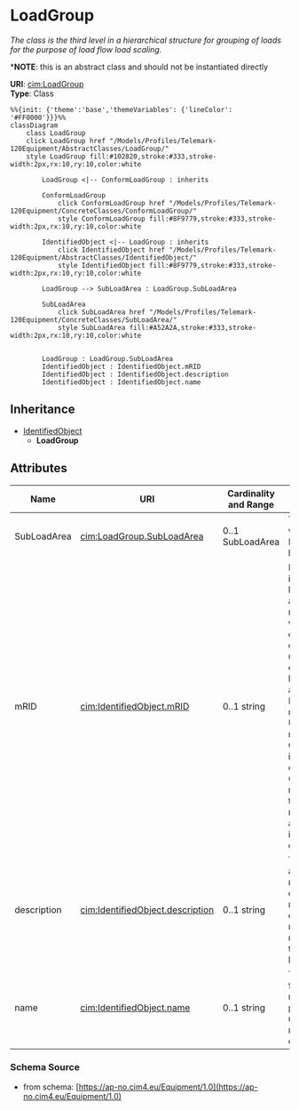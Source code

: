 # LoadGroup

_The class is the third level in a hierarchical structure for grouping of loads for the purpose of load flow load scaling._

*__NOTE__: this is an abstract class and should not be instantiated directly

**URI**: [cim:LoadGroup](https://cim.ucaiug.io/ns#LoadGroup)<br />
**Type**: Class

```mermaid
%%{init: {'theme':'base','themeVariables': {'lineColor': '#FF0000'}}}%%
classDiagram
    class LoadGroup
    click LoadGroup href "/Models/Profiles/Telemark-120Equipment/AbstractClasses/LoadGroup/"
    style LoadGroup fill:#102820,stroke:#333,stroke-width:2px,rx:10,ry:10,color:white

        LoadGroup <|-- ConformLoadGroup : inherits

        ConformLoadGroup
            click ConformLoadGroup href "/Models/Profiles/Telemark-120Equipment/ConcreteClasses/ConformLoadGroup/"
            style ConformLoadGroup fill:#8F9779,stroke:#333,stroke-width:2px,rx:10,ry:10,color:white
     
        IdentifiedObject <|-- LoadGroup : inherits
            click IdentifiedObject href "/Models/Profiles/Telemark-120Equipment/AbstractClasses/IdentifiedObject/"
            style IdentifiedObject fill:#8F9779,stroke:#333,stroke-width:2px,rx:10,ry:10,color:white

        LoadGroup --> SubLoadArea : LoadGroup.SubLoadArea

        SubLoadArea
            click SubLoadArea href "/Models/Profiles/Telemark-120Equipment/ConcreteClasses/SubLoadArea/"
            style SubLoadArea fill:#A52A2A,stroke:#333,stroke-width:2px,rx:10,ry:10,color:white


        LoadGroup : LoadGroup.SubLoadArea
        IdentifiedObject : IdentifiedObject.mRID
        IdentifiedObject : IdentifiedObject.description
        IdentifiedObject : IdentifiedObject.name
```

## Inheritance
* [IdentifiedObject](/Models/Profiles/Telemark-120Equipment/AbstractClasses/IdentifiedObject/)
    * **LoadGroup**

## Attributes
| Name | URI | Cardinality and Range | Description | Inheritance |
| ---  | --- | --- | --- | --- |
| SubLoadArea | [cim:LoadGroup.SubLoadArea](https://cim.ucaiug.io/ns#LoadGroup.SubLoadArea) | 0..1 SubLoadArea | The SubLoadArea where the Loadgroup belongs. | direct |
| mRID | [cim:IdentifiedObject.mRID](https://cim.ucaiug.io/ns#IdentifiedObject.mRID) | 0..1 string | Master resource identifier issued by a model authority. The mRID is unique within an exchange context. Global uniqueness is easily achieved by using a UUID, as specified in RFC 4122, for the mRID. The use of UUID is strongly recommended.For CIMXML data files in RDF syntax conforming to IEC 61970-552, the mRID is mapped to rdf:ID or rdf:about attributes that identify CIM object elements. | IdentifiedObject |
| description | [cim:IdentifiedObject.description](https://cim.ucaiug.io/ns#IdentifiedObject.description) | 0..1 string | The description is a free human readable text describing or naming the object. It may be non unique and may not correlate to a naming hierarchy. | IdentifiedObject |
| name | [cim:IdentifiedObject.name](https://cim.ucaiug.io/ns#IdentifiedObject.name) | 0..1 string | The name is any free human readable and possibly non unique text naming the object. | IdentifiedObject |

### Schema Source
* from schema: [https://ap-no.cim4.eu/Equipment/1.0](https://ap-no.cim4.eu/Equipment/1.0)
